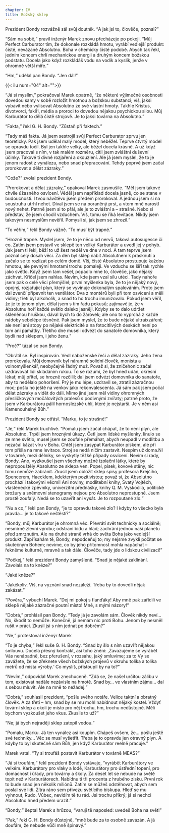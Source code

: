 ```yaml
---
chapter: IV
title: Božský sklep
---
```


Prezident Bondy rozvážně sál svůj doutník.
<q>A jak jsi to, člověče, poznal?</q>

<q>Sám na sobě,</q> pravil inženýr Marek znovu přecházeje po pokoji.
<q>Můj Perfect Carburator tím, že dokonale rozkládá hmotu, vyrábí vedlejší produkt: čisté, nevázané Absolutno.
Boha v chemicky čisté podobě.
Abych tak řekl, jedním koncem chrlí mechanickou energii a druhým koncem božskou podstatu.
Docela jako když rozkládáš vodu na vodík a kyslík, jenže v ohromně větší míře.</q>

<q>Hm,</q> udělal pan Bondy.
<q>Jen dál!</q>

{{< ilu num="04" alt="">}}

<q>Já si myslím,</q> pokračoval Marek opatrně, <q>že některé výjimečné osobnosti dovedou samy v sobě rozložit hmotnou a božskou substanci; víš, jaksi vybavit nebo vylisovat Absolutno ze své vlastní hmoty.
Takhle Kristus, divotvorci, fakíři, média a proroci to dovedou nějakou psychickou silou.
Můj Karburátor to dělá čistě strojově.
Je to jaksi továrna na Absolutno.</q>

<q>Fakta,</q> řekl G. H. Bondy.
<q>Zůstaň při faktech.</q>

<q>Tady máš fakta.
Já jsem sestrojil svůj Perfect Carburator zprvu jen teoreticky.
Pak jsem udělal malý model, který neběžel.
Teprve čtvrtý model se opravdu točil.
Byl jen takhle velký, ale běžel docela krásně.
A už když jsem pracoval s ním, v tak malém rozměru, cítil jsem zvláštní duševní účinky.
Takové ti divné rozjaření a okouzlení.
Ale já jsem myslel, že to je jenom radost z vynálezu, nebo snad přepracování.
Tehdy poprvé jsem začal prorokovat a dělat zázraky.</q>

<q>Cože?</q>
zvolal prezident Bondy.

<q>Prorokovat a dělat zázraky,</q> opakoval Marek zasmušile.
<q>Měl jsem takové chvíle úžasného osvícení.
Věděl jsem například docela jasně, co se stane v budoucnosti.
I tvou návštěvu jsem předem prorokoval.
A jednou jsem si na soustruhu utrhl nehet.
Díval jsem se na poraněný prst, a vtom mně narostl nový nehet.
Patrně jsem si to přál, ale je to zvláštní a – strašné.
Nebo si představ, že jsem chodil vzduchem.
Víš, tomu se říká levitace.
Nikdy jsem takovým nesmyslům nevěřil.
Pomysli si, jak jsem se zhrozil.</q>

<q>To věřím,</q> řekl Bondy vážně.
<q>To musí být trapné.</q>

<q>Hrozně trapné.
Myslel jsem, že to je něco od nervů, taková autosugesce či co.
Zatím jsem postavil ve sklepě ten veliký Karburátor a uvedl jej v pohyb.
Jak jsem ti řekl, běží to už šest neděl ve dne v noci.
A tam teprve jsem poznal celý dosah věci.
Za den byl sklep nabit Absolutnem k prasknutí a začalo se to rozlízat po celém domě.
Víš, čisté Absolutno prostupuje každou hmotou, ale pevnými hmotami trochu pomaleji.
Ve vzduchu se šíří tak rychle jako světlo.
Když jsem tam vešel, popadlo mne to, člověče, jako nějaký záchvat.
Křičel jsem nahlas.
Nevím, kde jsem vzal sílu utéci.
Tady nahoře jsem pak o celé věci přemýšlel; první myšlenka byla, že to je nějaký nový, opojný, rozjařující plyn, který se vyvinuje dokonalým spalováním.
Proto jsem dal zvenčí připevnit ten ventilátor.
Dva z montérů byli při tom osvíceni a měli vidiny; třetí byl alkoholik, a snad to ho trochu imunizovalo.
Pokud jsem věřil, že je to jenom plyn, dělal jsem s tím řadu pokusů; zajímavé je, že v Absolutnu hoří každé světlo daleko jasněji.
Kdyby se to dalo udržet skleněnou hruškou, dával bych to do žárovek; ale ono to vyprchá z každé nádoby sebelépe těsněné.
Pak jsem myslel, že to bude nějaké ultraixzáření; ale není ani stopy po nějaké elektricitě a na fotocitlivých deskách není po tom ani památky.
Třetího dne museli odvézt do sanatoře domovníka, který bydlí nad sklepem, i jeho ženu.</q>

<q>Proč?</q>
tázal se pan Bondy.

<q>Obrátil se.
Byl inspirován.
Vedl náboženské řeči a dělal zázraky.
Jeho žena prorokovala.
Můj domovník byl náramně solidní člověk, monista a volnomyšlenkář, neobyčejně řádný muž.
Považ si, že zničehonic začal uzdravovat lidi skládáním rukou.
To se rozumí, že byl hned udán, okresní lékař, můj přítel, se hrozně rozčilil; dal jsem odvézt domovníka do sanatoře, aby to nedělalo pohoršení.
Prý je mu lépe, uzdravil se, ztratil zázračnou moc; pošlu ho ještě na venkov jako rekonvalescenta.
Já sám pak jsem počal dělat zázraky a vidět do dáli.
Mimo jiné jsem měl vidiny ohromných přesličkových močálovitých pralesů s podivnými zvířaty; patrně proto, že jsem v Karburátoru pálil hornoslezské uhlí, které je nejstarší.
Je v něm asi Kamenouhelný Bůh.</q>

Prezident Bondy se otřásl.
<q>Marku, to je strašné!</q>

<q>Je,</q> řekl Marek truchlivě.
<q>Pomalu jsem začal chápat, že to není plyn, ale Absolutno.
Trpěl jsem hroznými úkazy.
Četl jsem lidské myšlenky, linulo se ze mne světlo, musel jsem se zoufale přemáhat, abych neupadl v modlitbu a nezačal kázat víru v Boha.
Chtěl jsem zasypat Karburátor pískem, ale při tom přišla na mne levitace.
Stroj se nedá ničím zastavit.
Nespím už doma.NI v továrně, mezi dělníky, se vyskytly těžké případy osvícení.
Nevím si rady, Bondy.
Ano, vyzkoušel jsem všechny možné izolační látky, které by nepropouštěly Absolutno ze sklepa ven.
Popel, písek, kovové stěny, nic tomu nemůže zabránit.
Zkusil jsem obložit sklep spisy profesora Krejčího, Spencerem, Haecklem, kdekterým pozitivistou; považ si, že Absolutno prochází i takovými věcmi!
Ani noviny, modlitební knihy, Svatý Vojtěch, vlastenecké zpěvníky, univerzitní přednášky, knihy Q. M. Vyskočila, politické brožury a sněmovní stenogramy nejsou pro Absolutno neprostupné.
Jsem prostě zoufalý.
Nedá se to uzavřít ani vysát.
Je to rozpoutané zlo.</q>

<q>Nu a co,</q> řekl pan Bondy, <q>je to opravdu takové zlo?
I kdyby to všecko byla pravda… je to takové neštěstí?</q>

<q>Bondy, můj Karburátor je ohromná věc.
Převrátí svět technicky a sociálně; nesmírně zlevní výrobu; odstraní bídu a hlad; zachrání jednou naši planetu před zmrznutím.
Ale na druhé straně vrhá do světa Boha jako vedlejší produkt.
Zapřísahám tě, Bondy, nepodceňuj to; my nejsme zvyklí počítat se skutečným Bohem; nevíme, co by jeho přítomnost mohla napáchat – řekněme kulturně, mravně a tak dále.
Člověče, tady jde o lidskou civilizaci!</q>

<q>Počkej,</q> řekl prezident Bondy zamyšleně.
<q>Snad je nějaké zaklínání.
Zavolals na to kněze?</q>

<q>Jaké kněze?</q>

<q>Jakékoliv.
Víš, na vyznání snad nezáleží.
Třeba by to dovedli nějak zakázat.</q>

<q>Pověra,</q> vybuchl Marek.
<q>Dej mi pokoj s flanďáky!
Aby mně pak zařídili ve sklepě nějaké zázračné poutní místo!
Mně, s mými názory!</q>

<q>Dobrá,</q> prohlásil pan Bondy.
<q>Tedy já je zavolám sám.
Člověk nikdy neví… No, škodit to nemůže.
Konečně, já nemám nic proti Bohu.
Jenom by nesměl rušit v práci.
Zkusil jsi s ním jednat po dobrém?</q>

<q>Ne,</q> protestoval inženýr Marek

<q>To je chyba,</q> řekl suše G. H. Bondy.
<q>Snad by šlo s ním uzavřít nějakou smlouvu.
Docela přesný kontrakt, asi toho znění: ,Zavazujeme se vyrábět Vás nenápadně, bez přerušení, v rozsahu, jaký smluvíme; za to Vy se zavážete, že se zřeknete všech božských projevů v okruhu tolika a tolika metrů od místa výroby.‘ Co myslíš, přistoupil by na to?</q>

<q>Nevím,</q> odpovídal Marek znechuceně.
<q>Zdá se, že našel určitou zálibu v tom, existovat nadále nezávisle na hmotě.
Snad by… ve vlastním zájmu… dal s sebou mluvit.
Ale na mně to nežádej.</q>

<q>Dobrá,</q> souhlasil prezident, <q>pošlu svého notáře.
Velice taktní a obratný člověk.
A za třetí – hm, snad by se mu mohl nabídnout nějaký kostel.
Vždyť tovární sklep a okolí je místo pro něj trochu, hm, trochu nedůstojné.
Měli bychom vyzkoušet jeho vkus.
Zkusils to už?</q>

<q>Ne; já bych nejraději sklep zatopil vodou.</q>

<q>Pomalu, Marku.
Já ten vynález asi koupím.
Chápeš ovšem, že…
pošlu ještě své techniky… Věc se musí vyšetřit.
Třeba je to opravdu jen otravný plyn.
A kdyby to byl skutečně sám Bůh, jen když Karburátor reelně pracuje.</q>

Marek vstal.
<q>Ty si troufáš postavit Karburátor v továrně MEAS?</q>

<q>Já si troufám,</q> řekl prezident Bondy vstávaje, <q>vyrábět Karburátory ve velkém.
Karburátory pro vlaky a lodě, Karburátory pro ústřední topení, pro domácnost i úřady, pro továrny a školy.
Za deset let se nebude na světě topit než v Karburátorech.
Nabídnu ti tři procenta z hrubého zisku.
První rok to bude snad jen několik miliónů.
Zatím se můžeš odstěhovat, abych sem poslal své lidi.
Zítra ráno sem přivezu světícího biskupa.
Hleď se mu vyhnout, Rudo.
Vůbec, nevidím tě tu rád.
Jsi trochu příkrý; já si nechci Absolutno hned předem urazit.</q>

<q>Bondy,</q> šeptal Marek s hrůzou, <q>varuji tě naposled: uvedeš Boha na svět!</q>

<q>Pak,</q> řekl G. H. Bondy důstojně, <q>mně bude za to osobně zavázán.
A já doufám, že nebude vůči mně špinavý.</q>
